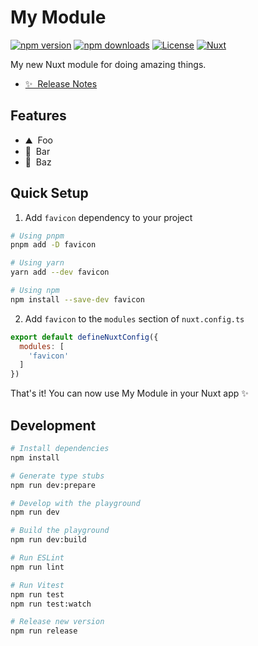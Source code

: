 <!--
Get your module up and running quickly.

Find and replace all on all files (CMD+SHIFT+F):
- Name: My Module
- Package name: favicon
- Description: My new Nuxt module
-->

# My Module

[![npm version][npm-version-src]][npm-version-href]
[![npm downloads][npm-downloads-src]][npm-downloads-href]
[![License][license-src]][license-href]
[![Nuxt][nuxt-src]][nuxt-href]

My new Nuxt module for doing amazing things.

- [✨ &nbsp;Release Notes](/CHANGELOG.md)
<!-- - [🏀 Online playground](https://stackblitz.com/github/your-org/favicon?file=playground%2Fapp.vue) -->
<!-- - [📖 &nbsp;Documentation](https://example.com) -->

## Features

<!-- Highlight some of the features your module provide here -->
- ⛰ &nbsp;Foo
- 🚠 &nbsp;Bar
- 🌲 &nbsp;Baz

## Quick Setup

1. Add `favicon` dependency to your project

```bash
# Using pnpm
pnpm add -D favicon

# Using yarn
yarn add --dev favicon

# Using npm
npm install --save-dev favicon
```

2. Add `favicon` to the `modules` section of `nuxt.config.ts`

```js
export default defineNuxtConfig({
  modules: [
    'favicon'
  ]
})
```

That's it! You can now use My Module in your Nuxt app ✨

## Development

```bash
# Install dependencies
npm install

# Generate type stubs
npm run dev:prepare

# Develop with the playground
npm run dev

# Build the playground
npm run dev:build

# Run ESLint
npm run lint

# Run Vitest
npm run test
npm run test:watch

# Release new version
npm run release
```

<!-- Badges -->
[npm-version-src]: https://img.shields.io/npm/v/favicon/latest.svg?style=flat&colorA=18181B&colorB=28CF8D
[npm-version-href]: https://npmjs.com/package/favicon

[npm-downloads-src]: https://img.shields.io/npm/dm/favicon.svg?style=flat&colorA=18181B&colorB=28CF8D
[npm-downloads-href]: https://npmjs.com/package/favicon

[license-src]: https://img.shields.io/npm/l/favicon.svg?style=flat&colorA=18181B&colorB=28CF8D
[license-href]: https://npmjs.com/package/favicon

[nuxt-src]: https://img.shields.io/badge/Nuxt-18181B?logo=nuxt.js
[nuxt-href]: https://nuxt.com
